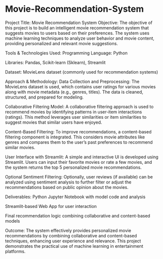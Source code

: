 # Movie-Recommendation-System

Project Title: Movie Recommendation System Objective: The objective of this project is to build an intelligent movie recommendation system that suggests movies to users based on their preferences. The system uses machine learning techniques to analyze user behavior and movie content, providing personalized and relevant movie suggestions.

Tools & Technologies Used: Programming Language: Python

Libraries: Pandas, Scikit-learn (Sklearn), Streamlit

Dataset: MovieLens dataset (commonly used for recommendation systems)

Approach & Methodology: Data Collection and Preprocessing: The MovieLens dataset is used, which contains user ratings for various movies along with movie metadata (e.g., genres, titles). The data is cleaned, structured, and prepared for modeling.

Collaborative Filtering Model: A collaborative filtering approach is used to recommend movies by identifying patterns in user-item interactions (ratings). This method leverages user similarities or item similarities to suggest movies that similar users have enjoyed.

Content-Based Filtering: To improve recommendations, a content-based filtering component is integrated. This considers movie attributes like genres and compares them to the user’s past preferences to recommend similar movies.

User Interface with Streamlit: A simple and interactive UI is developed using Streamlit. Users can input their favorite movies or rate a few movies, and the system returns the top 5 personalized movie recommendations.

Optional Sentiment Filtering: Optionally, user reviews (if available) can be analyzed using sentiment analysis to further filter or adjust the recommendations based on public opinion about the movies.

Deliverables: Python Jupyter Notebook with model code and analysis

Streamlit-based Web App for user interaction

Final recommendation logic combining collaborative and content-based models

Outcome: The system effectively provides personalized movie recommendations by combining collaborative and content-based techniques, enhancing user experience and relevance. This project demonstrates the practical use of machine learning in entertainment platforms.
